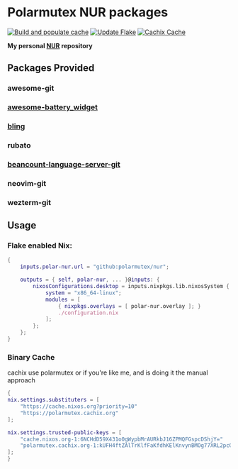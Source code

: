 # Polarmutex NUR packages

[![Build and populate cache](https://github.com/polarmutex/nur/actions/workflows/build.yml/badge.svg?branch=master)](https://github.com/polarmutex/nur/actions/workflows/build.yml)
[![Update Flake](https://github.com/polarmutex/nur/actions/workflows/update-flake.yml/badge.svg)](https://github.com/polarmutex/nur/actions/workflows/update-flake.yml)
[![Cachix Cache](https://img.shields.io/badge/cachix-polarmutex-blue.svg)](https://polarmutex.cachix.org)

**My personal [NUR](https://github.com/nix-community/NUR) repository**

## Packages Provided

### awesome-git

### [awesome-battery_widget](https://github.com/Aire-One/awesome-battery_widget)

### [bling](https://blingcorp.github.io/bling/#/README)

### rubato

### [beancount-language-server-git](https://github.com/polarmutex/beancount-language-server)

### neovim-git

### wezterm-git

## Usage

### Flake enabled Nix:

```nix
{
    inputs.polar-nur.url = "github:polarmutex/nur";

    outputs = { self, polar-nur, ... }@inputs: {
        nixosConfigurations.desktop = inputs.nixpkgs.lib.nixosSystem {
            system = "x86_64-linux";
            modules = [
                { nixpkgs.overlays = [ polar-nur.overlay ]; }
                ./configuration.nix
            ];
        };
    };
}
```

### Binary Cache

cachix use polarmutex or if you're like me, and is doing it the manual approach

```nix
{
nix.settings.substituters = [
    "https://cache.nixos.org?priority=10"
    "https://polarmutex.cachix.org"
];

nix.settings.trusted-public-keys = [
    "cache.nixos.org-1:6NCHdD59X431o0gWypbMrAURkbJ16ZPMQFGspcDShjY="
    "polarmutex.cachix.org-1:kUFH4ftZAlTrKlfFaKfdhKElKnvynBMOg77XRL2pc08="
];
}
```

```

```
